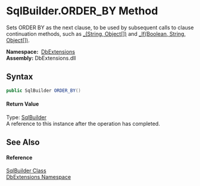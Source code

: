 SqlBuilder.ORDER_BY Method
==========================
Sets ORDER BY as the next clause, to be used by subsequent calls to clause continuation methods, such as [_(String, Object[])][1] and [_If(Boolean, String, Object[])][2].

  **Namespace:**  [DbExtensions][3]  
  **Assembly:** DbExtensions.dll

Syntax
------

```csharp
public SqlBuilder ORDER_BY()
```

#### Return Value
Type: [SqlBuilder][4]  
A reference to this instance after the operation has completed.

See Also
--------

#### Reference
[SqlBuilder Class][4]  
[DbExtensions Namespace][3]  

[1]: _.md
[2]: _If.md
[3]: ../README.md
[4]: README.md
